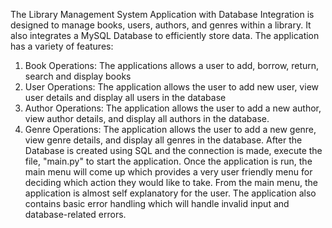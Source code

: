 The Library Management System Application with Database Integration is designed to manage books, users, authors, and genres within a library. It also integrates a MySQL Database to efficiently store data.
The application has a variety of features:
1. Book Operations: The applications allows a user to add, borrow, return, search and display books
2. User Operations: The application allows the user to add new user, view user details and display all users in the database
3. Author Operations: The application allows the user to add a new author, view author details, and display all authors in the database.
4. Genre Operations: The application allows the user to add a new genre, view genre details, and display all genres in the database.
After the Database is created using SQL and the connection is made, execute the file, "main.py" to start the application.
Once the application is run, the main menu will come up which provides a very user friendly menu for deciding which action they would like to take. From the main menu, the application is almost self explanatory for the user.
The application also contains basic error handling which will handle invalid input and database-related errors. 
